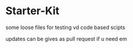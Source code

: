 # Starter-Kit

some loose files for testing vd code based scipts

updates can be gives as pull request if u need em
